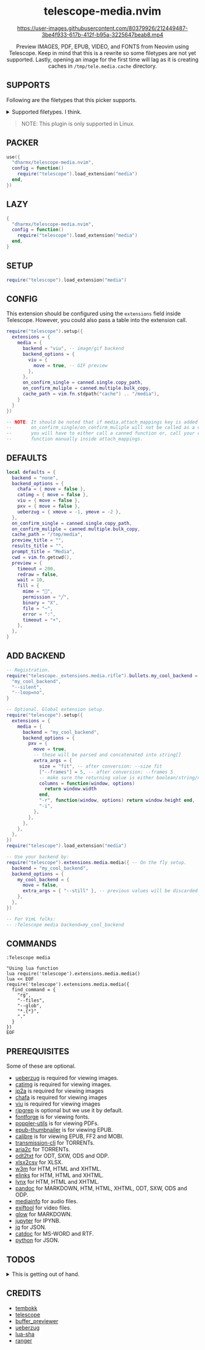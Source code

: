 <div align="center">

# telescope-media.nvim


<https://user-images.githubusercontent.com/80379926/212449487-3be4f933-617b-412f-b95a-3225647beab8.mp4>


Preview IMAGES, PDF, EPUB, VIDEO, and FONTS from Neovim using Telescope.
Keep in mind that this is a rewrite so some filetypes are not yet supported.
Lastly, opening an image for the first time will lag as it is creating caches
in `/tmp/tele.media.cache` directory.

</div>

## SUPPORTS

<!-- {{{ -->
Following are the filetypes that this picker supports.

<details>

<summary>Supported filetypes. I think.</summary>

- MOBI
- FB2
- EPUB
- PNG
- JPG
- JPEG
- JIFF
- SVG
- WEBP
- GIF
- OTF
- TTF
- WOFF
- WOFF2
- MP4
- MKV
- FLV
- 3GP
- WMV
- MOV
- WEBM
- MPG
- MPEG
- AVI
- OGG
- AA
- AAC
- AIFF
- ALAC
- MP3
- OPUS
- OGA
- MOGG
- WAV
- CDA
- WMA
- AI
- EPS
- PDF
- MARKDOWN
- TORRENT
- RFC822
- ODT
- DOCX

</details>

> NOTE: This plugin is only supported in Linux.
<!-- }}} -->

## PACKER

```lua
use({
  "dharmx/telescope-media.nvim",
  config = function()
    require("telescope").load_extension("media")
  end,
})
```

## LAZY

```lua
{
  "dharmx/telescope-media.nvim",
  config = function()
    require("telescope").load_extension("media")
  end,
}
```

## SETUP

```lua
require("telescope").load_extension("media")
```

## CONFIG

This extension should be configured using the `extensions` field inside Telescope.
However, you could also pass a table into the extension call.

```lua
require("telescope").setup({
  extensions = {
    media = {
      backend = "viu", -- image/gif backend
      backend_options = {
        viu = {
          move = true, -- GIF preview
        },
      },
      on_confirm_single = canned.single.copy_path,
      on_confirm_muliple = canned.multiple.bulk_copy,
      cache_path = vim.fn.stdpath("cache") .. "/media"),
    }
  }
})

-- NOTE: It should be noted that if media.attach_mappings key is added then
--       on_confirm_single/on_confirm_muliple will not be called as a consequence.
--       you will have to either call a canned function or, call your own
--       function manually inside attach_mappings.
```

## DEFAULTS

<!-- {{{ -->
```lua
local defaults = {
  backend = "none",
  backend_options = {
    chafa = { move = false },
    catimg = { move = false },
    viu = { move = false },
    pxv = { move = false },
    ueberzug = { xmove = -1, ymove = -2 },
  },
  on_confirm_single = canned.single.copy_path,
  on_confirm_muliple = canned.multiple.bulk_copy,
  cache_path = "/tmp/media",
  preview_title = "",
  results_title = "",
  prompt_title = "Media",
  cwd = vim.fn.getcwd(),
  preview = {
    timeout = 200,
    redraw = false,
    wait = 10,
    fill = {
      mime = "",
      permission = "╱",
      binary = "X",
      file = "~",
      error = ":",
      timeout = "+",
    },
  },
}
```
<!-- }}} -->

## ADD BACKEND

<!-- {{{ -->
```lua
-- Registration.
require("telescope._extensions.media.rifle").bullets.my_cool_backend = {
  "my_cool_backend",
  "--silent",
  "--loop=no",
}

-- Optional. Global extension setup.
require("telescope").setup({
  extensions = {
    media = {
      backend = "my_cool_backend",
      backend_options = {
        pxv = {
          move = true,
          -- these will be parsed and concatenated into string[]
          extra_args = {
            size = "fit", -- after conversion: --size fit
            ["--frames"] = 5, -- after conversion: --frames 5
            -- make sure the returning value is either boolean/string/number
            columns = function(window, options)
              return window.width
            end,
            "-r", function(window, options) return window.height end,
            "-i",
          },
        },
      },
    },
  },
})
require("telescope").load_extension("media")

-- Use your backend by:
require("telescope").extensions.media.media({ -- On the fly setup.
  backend = "my_cool_backend",
  backend_options = {
    my_cool_backend = {
      move = false,
      extra_args = { "--still" }, -- previous values will be discarded.
    },
  },
})

-- For VimL folks:
-- :Telescope media backend=my_cool_backend
```
<!-- }}} -->

## COMMANDS

<!-- {{{ -->
```vim
:Telescope media

"Using lua function
lua require('telescope').extensions.media.media()
lua << EOF
require('telescope').extensions.media.media({
  find_command = {
    "rg",
    "--files",
    "--glob",
    "*.{*}",
    "."
  }
})
EOF
```
<!-- }}} -->

## PREREQUISITES

<!-- {{{ -->
Some of these are optional.

- [ueberzug](https://github.com/seebye/ueberzug) is required for viewing images.
- [catimg](https://github.com/posva/catimg) is required for viewing images.
- [jp2a](https://github.com/cslarsen/jp2a) is required for viewing images
- [chafa](https://github.com/hpjansson/chafa/) is required for viewing images
- [viu](https://github.com/atanunq/viu) is required for viewing images
- [ripgrep](https://github.com/BurntSushi/ripgrep) is optional but we use it by default.
- [fontforge](https://fontforge.org/en-US/) is for viewing fonts.
- [poppler-utils](https://poppler.freedesktop.org/) is for viewing PDFs.
- [epub-thumbnailer](https://github.com/marianosimone/epub-thumbnailer) is for viewing EPUB.
- [calibre](https://calibre-ebook.com) is for viewing EPUB, FF2 and MOBI.
- [transmission-cli](http://www.transmissionbt.com) for TORRENTs.
- [aria2c](https://aria2.github.io/) for TORRENTs.
- [odt2txt](https://github.com/dstosberg/odt2txt/) for ODT, SXW, ODS and ODP.
- [xlsx2csv](https://github.com/dilshod/xlsx2csv) for XLSX.
- [w3m](https://github.com/acg/w3m) for HTM, HTML and XHTML.
- [elinks](https://wiki.archlinux.org/title/ELinks) for HTM, HTML and XHTML.
- [lynx](https://lynx.browser.org) for HTM, HTML and XHTML.
- [pandoc](https://pandoc.org/index.html) for MARKDOWN, HTM, HTML, XHTML, ODT, SXW, ODS and ODP.
- [mediainfo](https://mediaarea.net/en/MediaInfo) for audio files.
- [exiftool](https://exiftool.org/) for video files.
- [glow](https://github.com/charmbracelet/glow) for MARKDOWN.
- [jupyter](https://jupyter.org/) for IPYNB.
- [jq](https://stedolan.github.io/jq/) for JSON.
- [catdoc](https://www.wagner.pp.ru/~vitus/software/catdoc/) for MS-WORD and RTF.
- [python](https://www.python.org/) for JSON.
<!-- }}} -->

## TODOS

<!-- {{{ -->
<details>

<summary>This is getting out of hand.</summary>

- [x] Add documentations, briefs and notes.
- [x] Add default text preview.
- [x] Render html files using elinks, pandoc, lynx and w3m.
- [x] Render markdown files using glow and pandoc.
- [x] Add [viu](https://github.com/atanunq/viu) backend.
- [x] Add [jp2a](https://github.com/cslarsen/jp2a) backend.
- [x] Add [chafa](https://github.com/hpjansson/chafa/) backend.
- [x] Add support for ZIPs.
- [x] Add support for binaries.
- [x] Add default image preview.
- [x] Add support for ebooks.
- [x] Add support for Ai/EPS.
- [x] Add support for vectors.
- [x] Add support for images.
- [x] Add support for fonts.
- [x] Add support for video thumbnails.
- [x] Add support for audio covers.
- [x] Add support for PDF.
- [x] Add support for MSWORD types.
- [x] Add support for XLSX.
- [x] Add support for XLS.
- [x] Add support for DJVU.
- [x] Add support for TORRENT.
- [x] Add support for ODS.
- [x] Add support for ODP.
- [x] Add support for SXW.
- [x] Add support for ODT.
- [x] Add support for DFF.
- [x] Add support for DSF.
- [x] Add support for WV.
- [x] Add support for WVC.
- [x] Add support for RFC822.
- [x] Add support for RTF.
- [x] Add support for MARKDOWN.
- [x] Add some canned functions for `config.on_confirm`.
- [x] Improve caching.
- [x] Use image magick instead of fontforge for previewing fonts.
- [x] Add text/binary file handlers.
- [x] Add `cwd` support.
- [x] Add `attach_mappings` support.
- [ ] Add `img2txt` backend.
- [ ] Add `gif2txt` backend.
- [ ] Add `ascii-image-converter` backend.
- [x] Add dialog boxes.
- [x] Add `rifle.lua`.
- [x] Revise `rifle.lua`.
- [ ] Recalibrate preview size when window is moved.
- [x] Check only once if all listed executables in `rifle.lua` exists.
- [ ] Map executables to filetypes.
- [ ] Refactor and revise.
- [ ] Pass options for custom timeout limit for `_run()` function.
- [ ] Document `preview.lua` and `rifle.lua`.
- [ ] Revise all documentations.
- [ ] Add `checkheath` module.
- [x] Do not use `get_os_command_output` for possible long jobs.

</details>
<!-- }}} -->

## CREDITS

- [tembokk](https://github.com/tembokk)
- [telescope](https://github.com/nvim-telescope)
- [buffer_previewer](https://github.com/nvim-telescope/telescope.nvim/blob/master/lua/telescope/previewers/buffer_previewer.lua)
- [ueberzug](https://github.com/seebye/ueberzug)
- [lua-sha](https://gist.github.com/PedroAlvesV/ea80f6724df49ace29eed03e7f75b589)
- [ranger](https://github.com/ranger/ranger/)
